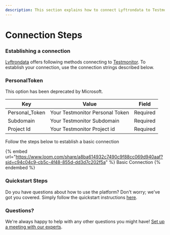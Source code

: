 ```yaml
---
description: This section explains how to connect Lyftrondata to Testmonitor.
---
```


# Connection Steps

### Establishing a connection

[Lyftrondata](https://www.lyftrondata.com) offers following methods connecting to [Testmonitor](https://www.lyftrondata.com/integration/commerce-analytics/test-monitor/). To establish your connection, use the connection strings described below.

### PersonalToken

This option has been deprecated by Microsoft.

| Key             | Value                           | Field    |
| --------------- | ------------------------------- | -------- |
| Personal\_Token | Your Testmonitor Personal Token | Required |
| Subdomain       | Your Testmonitor Subdomain      | Required |
| Project Id      | Your Testmonitor Project id     | Required |

Follow the steps below to establish a basic connection

{% embed url="https://www.loom.com/share/a8ba614932c7490c9f88cc069d940aaf?sid=c94c04c9-cb5c-4f48-855d-dd3d7c202f5a" %}
Basic Connection
{% endembed %}

### Quickstart Steps

Do you have questions about how to use the platform? Don't worry; we've got you covered. Simply follow the quickstart instructions [here](./).

### Questions? <a href="#questions" id="questions"></a>

We're always happy to help with any other questions you might have! [Set up a meeting with our experts](https://www.lyftrondata.com/book-a-meeting/).
